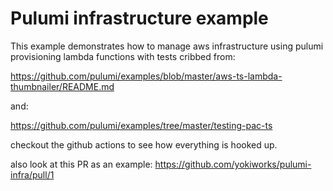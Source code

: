 # Pulumi infrastructure example

This example demonstrates how to manage aws infrastructure using pulumi provisioning lambda functions with tests cribbed from:

https://github.com/pulumi/examples/blob/master/aws-ts-lambda-thumbnailer/README.md

and:

https://github.com/pulumi/examples/tree/master/testing-pac-ts

checkout the github actions to see how everything is hooked up.

also look at this PR as an example: https://github.com/yokiworks/pulumi-infra/pull/1
